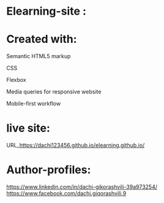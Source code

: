 # Elearning-site :

# Created with:
 
  Semantic HTML5 markup

  CSS

  Flexbox

  Media queries for responsive website

  Mobile-first workflow
  
  
  # live site:
  
 URL_https://dachi123456.github.io/elearning.github.io/
  
  # Author-profiles:
  https://www.linkedin.com/in/dachi-gikorashvili-39a973254/
  https://www.facebook.com/dachi.giqorashvili.9
  


